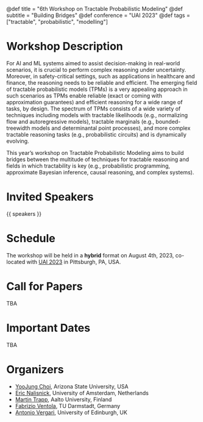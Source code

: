 @def title = "6th Workshop on Tractable Probabilistic Modeling"
@def subtitle = "Building Bridges"
@def conference = "UAI 2023"
@def tags = ["tractable", "probabilistic", "modelling"]

# Workshop Description
For AI and ML systems aimed to assist decision-making in real-world scenarios, it is crucial to perform complex reasoning under uncertainty. Moreover, in safety-critical settings, such as applications in healthcare and finance, the reasoning needs to be reliable and efficient. The emerging field of tractable probabilistic models (TPMs) is a very appealing approach in such scenarios as TPMs enable reliable (exact or coming with approximation guarantees) and efficient reasoning for a wide range of tasks, by design. The spectrum of TPMs consists of a wide variety of techniques including models with tractable likelihoods (e.g., normalizing flow and autoregressive models), tractable marginals (e.g., bounded-treewidth models and determinantal point processes), and more complex tractable reasoning tasks (e.g., probabilistic circuits) and is dynamically evolving.

This year’s workshop on Tractable Probabilistic Modeling aims to build bridges between the multitude of techniques for tractable reasoning and fields in which tractability is key (e.g., probabilistic programming, approximate Bayesian inference, causal reasoning, and complex systems).

# Invited Speakers
{{ speakers }} 

# Schedule
The workshop will be held in a **hybrid** format on August 4th, 2023, co-located with [UAI 2023](https://www.auai.org/uai2023/) in Pittsburgh, PA, USA.

# Call for Papers
TBA

# Important Dates
TBA

# Organizers 

* [YooJung Choi](https://yoojungchoi.github.io/), Arizona State University, USA
* [Eric Nalisnick](https://enalisnick.github.io/), University of Amsterdam, Netherlands
* [Martin Trapp](https://trappmartin.github.io/), Aalto University, Finland
* [Fabrizio Ventola](https://www.aiml.informatik.tu-darmstadt.de/people/fventola/), TU Darmstadt, Germany
* [Antonio Vergari](nolovedeeplearning.com), University of Edinburgh, UK

##

<!-- Contact us at:  [tpmworkshop2023@gmail.com](mailto:tpmworkshop2023@gmail.com) -->
